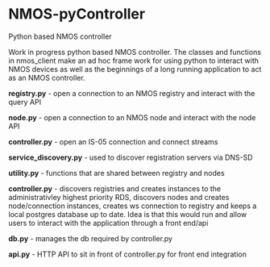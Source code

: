 # NMOS-pyController
Python based NMOS controller

Work in progress python based NMOS controller. The classes and functions in nmos_client make an ad hoc frame work for using python to interact with NMOS devices as well as the beginnings of a long running application to act as an NMOS controller. 



<b>registry.py</b> - open a connection to an NMOS registry and interact with the query API<br>

<b>node.py</b> - open a connection to an NMOS node and interact with the node API<br>

<b>controller.py</b> - open an IS-05 connection and connect streams<br>

<b>service_discovery.py</b> - used to discover registration servers via DNS-SD<br>

<b>utility.py</b> - functions that are shared between registry and nodes<br>

<b>controller.py</b> - discovers registries and creates instances to the administrativley highest priority RDS, discovers nodes and creates node/connection instances, creates ws connection to registry and keeps a local postgres database up to date. Idea is that this would run and allow users to interact with the application through a front end/api<br>

<b>db.py</b> - manages the db required by controller.py<br>

<b>api.py</b> - HTTP API to sit in front of controller.py for front end integration<br>

